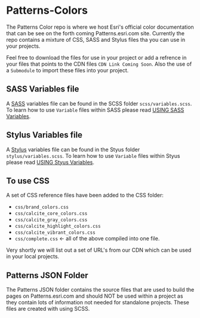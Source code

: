 # Patterns-Colors
The Patterns Color repo is where we host Esri's official color documentation that can be see on the forth coming Patterns.esri.com site.  Currently the repo contains a mixture of CSS, SASS and Stylus files tha you can use in your projects.

Feel free to download the files for use in your project or add a refrence in your files that points to the CDN files `CDN Link Coming Soon`.  Also the use of a `Submodule` to import these files into your project.

## SASS Variables file
A [SASS](http://sass-lang.com/) variables file can be found in the SCSS folder `scss/variables.scss`.  To learn how to use `Variable` files within SASS please read [USING SASS Variables](http://sass-lang.com/guide#topic-2).  


## Stylus Variables file
A [Stylus](http://learnboost.github.io/stylus/) variables file can be found in the Styus folder `stylus/variables.scss`. To learn how to use `Variable` files within Styus please read [USING Styus Variables](http://learnboost.github.io/stylus/docs/variables.html).  

## To use CSS
A set of CSS reference files have been added to the CSS folder:
- `css/brand_colors.css`
- `css/calcite_core_colors.css`
- `css/calcite_gray_colors.css`
- `css/calcite_highlight_colors.css`
- `css/calcite_vibrant_colors.css`
- `css/complete.css`  <- all of the above compiled into one file.

Very shortly we will list out a set of URL's from our CDN which can be used in your local projects.

## Patterns JSON Folder
The Patterns JSON folder contains the source files that are used to build the pages on Patterns.esri.com and should NOT be used within a project as they contain lots of information not needed for standalone projects.  These files are created with using SCSS.
